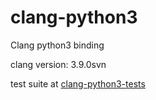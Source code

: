 # clang-python3
Clang python3 binding

clang version: 3.9.0svn

test suite at [clang-python3-tests][1]

[1]: https://github.com/arakashic/clang-python3-tests
